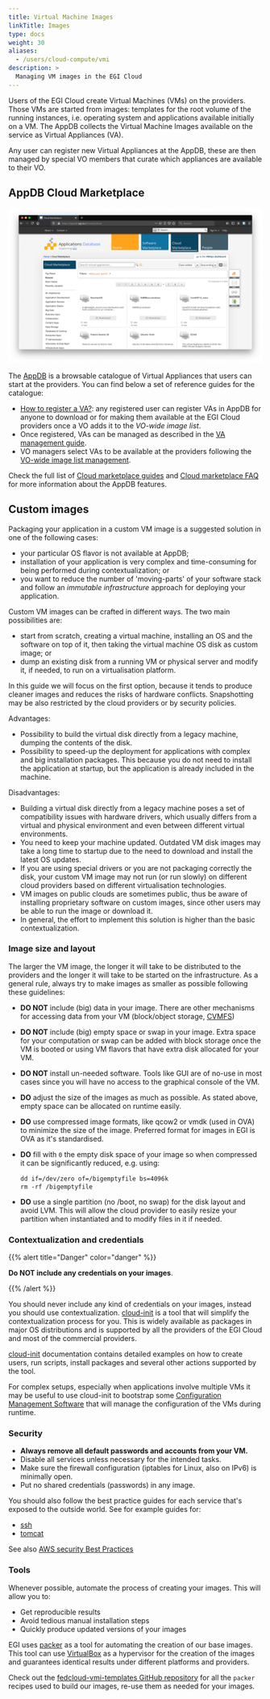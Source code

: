 ```yaml
---
title: Virtual Machine Images
linkTitle: Images
type: docs
weight: 30
aliases:
  - /users/cloud-compute/vmi
description: >
  Managing VM images in the EGI Cloud
---
```


Users of the EGI Cloud create Virtual Machines (VMs) on the providers. Those VMs
are started from images: templates for the root volume of the running instances,
i.e. operating system and applications available initially on a VM. The AppDB
collects the Virtual Machine Images available on the service as Virtual
Appliances (VA).

Any user can register new Virtual Appliances at the AppDB, these are then
managed by special VO members that curate which appliances are available to
their VO.

## AppDB Cloud Marketplace

![AppDB Cloud Marketplace](appdb_cloud.png)

The [AppDB](https://appdb.egi.eu) is a browsable catalogue of Virtual Appliances
that users can start at the providers. You can find below a set of reference
guides for the catalogue:

- [How to register a VA?](https://wiki.appdb.egi.eu/main:faq:how_to_register_a_virtual_appliance):
  any registered user can register VAs in AppDB for anyone to download or for
  making them available at the EGI Cloud providers once a VO adds it to the
  _VO-wide image list_.
- Once registered, VAs can be managed as described in the
  [VA management guide](https://wiki.appdb.egi.eu/main:guides:guide_for_managing_virtual_appliance_versions_using_the_portal).
- VO managers select VAs to be available at the providers following the
  [VO-wide image list management](https://wiki.appdb.egi.eu/main:guides:manage_vo-wide_image_lists).

Check the full list of
[Cloud marketplace guides](https://wiki.appdb.egi.eu/main:guides#cloud_marketplace)
and
[Cloud marketplace FAQ](https://wiki.appdb.egi.eu/main:faq#cloud_marketplace)
for more information about the AppDB features.

## Custom images

Packaging your application in a custom VM image is a suggested solution in one
of the following cases:

- your particular OS flavor is not available at AppDB;
- installation of your application is very complex and time-consuming for being
  performed during contextualization; or
- you want to reduce the number of \'moving-parts\' of your software stack and
  follow an _immutable infrastructure_ approach for deploying your application.

Custom VM images can be crafted in different ways. The two main possibilities
are:

- start from scratch, creating a virtual machine, installing an OS and the
  software on top of it, then taking the virtual machine OS disk as custom
  image; or
- dump an existing disk from a running VM or physical server and modify it, if
  needed, to run on a virtualisation platform.

In this guide we will focus on the first option, because it tends to produce
cleaner images and reduces the risks of hardware conflicts. Snapshotting may be
also restricted by the cloud providers or by security policies.

Advantages:

- Possibility to build the virtual disk directly from a legacy machine, dumping
  the contents of the disk.
- Possibility to speed-up the deployment for applications with complex and big
  installation packages. This because you do not need to install the application
  at startup, but the application is already included in the machine.

Disadvantages:

- Building a virtual disk directly from a legacy machine poses a set of
  compatibility issues with hardware drivers, which usually differs from a
  virtual and physical environment and even between different virtual
  environments.
- You need to keep your machine updated. Outdated VM disk images may take a long
  time to startup due to the need to download and install the latest OS updates.
- If you are using special drivers or you are not packaging correctly the disk,
  your custom VM image may not run (or run slowly) on different cloud providers
  based on different virtualisation technologies.
- VM images on public clouds are sometimes public, thus be aware of installing
  proprietary software on custom images, since other users may be able to run
  the image or download it.
- In general, the effort to implement this solution is higher than the basic
  contextualization.

### Image size and layout

The larger the VM image, the longer it will take to be distributed to the
providers and the longer it will take to be started on the infrastructure. As a
general rule, always try to make images as smaller as possible following these
guidelines:

- **DO NOT** include (big) data in your image. There are other mechanisms for
  accessing data from your VM (block/object storage,
  [CVMFS](https://www.gridpp.ac.uk/wiki/RALnonLHCCVMFS))

- **DO NOT** include (big) empty space or swap in your image. Extra space for
  your computation or swap can be added with block storage once the VM is booted
  or using VM flavors that have extra disk allocated for your VM.

- **DO NOT** install un-needed software. Tools like GUI are of no-use in most
  cases since you will have no access to the graphical console of the VM.

- **DO** adjust the size of the images as much as possible. As stated above,
  empty space can be allocated on runtime easily.

- **DO** use compressed image formats, like qcow2 or vmdk (used in OVA) to
  minimize the size of the image. Preferred format for images in EGI is OVA as
  it\'s standardised.

- **DO** fill with `0` the empty disk space of your image so when compressed it
  can be significantly reduced, e.g. using:

  ```shell
  dd if=/dev/zero of=/bigemptyfile bs=4096k
  rm -rf /bigemptyfile
  ```

- **DO** use a single partition (no /boot, no swap) for the disk layout and
  avoid LVM. This will allow the cloud provider to easily resize your partition
  when instantiated and to modify files in it if needed.

### Contextualization and credentials

{{% alert title="Danger" color="danger" %}}

**Do NOT include any credentials on your images**.

{{% /alert %}}

You should never include any kind of credentials on your images, instead you
should use contextualization.
[cloud-init](https://cloudinit.readthedocs.io/en/latest/) is a tool that will
simplify the contextualization process for you. This is widely available as
packages in major OS distributions and is supported by all the providers of the
EGI Cloud and most of the commercial providers.

[cloud-init](https://cloudinit.readthedocs.io/en/latest/) documentation contains
detailed examples on how to create users, run scripts, install packages and
several other actions supported by the tool.

For complex setups, especially when applications involve multiple VMs it may be
useful to use cloud-init to bootstrap some
[Configuration Management Software](https://en.wikipedia.org/wiki/Comparison_of_open-source_configuration_management_software)
that will manage the configuration of the VMs during runtime.

### Security

- **Always remove all default passwords and accounts from your VM.**
- Disable all services unless necessary for the intended tasks.
- Make sure the firewall configuration (iptables for Linux, also on IPv6) is
  minimally open.
- Put no shared credentials (passwords) in any image.

You should also follow the best practice guides for each service that\'s exposed
to the outside world. See for example guides for:

- [ssh](http://wiki.centos.org/HowTos/Network/SecuringSSH)
- [tomcat](https://www.owasp.org/index.php/Securing_tomcat)

See also
[AWS security Best Practices](https://aws.amazon.com/whitepapers/aws-security-best-practices/)

### Tools

Whenever possible, automate the process of creating your images. This will allow
you to:

- Get reproducible results
- Avoid tedious manual installation steps
- Quickly produce updated versions of your images

EGI uses [packer](https://packer.io) as a tool for automating the creation of
our base images. This tool can use [VirtualBox](https://www.virtualbox.org/) as
a hypervisor for the creation of the images and guarantees identical results
under different platforms and providers.

Check out the
[fedcloud-vmi-templates GitHub repository](https://github.com/EGI-Federation/fedcloud-vmi-templates)
for all the `packer` recipes used to build our images, re-use them as needed
for your images.
